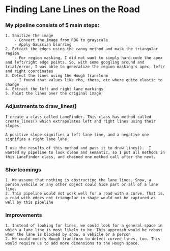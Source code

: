 # **Finding Lane Lines on the Road** 

 ### My pipeline consists of 5 main steps:
    1. Sanitize the image
        - Convert the image from RBG to grayscale
        - Apply Gaussian blurring
    2. Extract the edges using the canny method and mask the triangular region
        - For region masking, I did not want to simply hard-code the apex and left/right edge points. So, with some googling around and trial/error, I was able to generalize the region masking's apex, left/ and right coordinates
    3. Detect the lines using the Hough transform
        - I found that values like rho, theta, etc where quite elastic to change
    4. Extract the left and right lane markings
    5. Paint the lines over the original image
  
### Adjustments to draw_lines()
    I create a class called LaneFinder. This class has method called create_lines() which extrapolates left and right lines using their slopes.
    
    A positive slope signifies a left lane line, and a negative one signifies a right lane lane.

    I use the results of this method and pass it to draw_lines().  I wanted my pipeline to look clean and semantic, so I put all methods in this LaneFinder class, and chained one method call after the next.
    
### Shortcomings
    1. We assume that nothing is obstructing the lane lines. Snow, a person,vehcile or any other object could hide part or all of a lane line. 
    2. This pipeline would not work well for a road with a curve. That is, a road with edges not triangular in shape would not be captured as well by this pipeline

### Improvements
    1. Instead of looking for lines, we could look for a general space in which a lane line is most likely to be. This approach would be robust when the lane is blocked by snow, a vehicle or a person
    2. We could modify Hough transform to detect curved lines, too. This would require us to add more dimensions to the Hough space.
